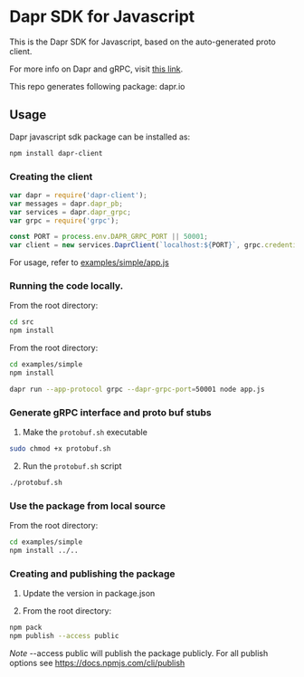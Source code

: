 # Dapr SDK for Javascript

This is the Dapr SDK for Javascript, based on the auto-generated proto client.<br>

For more info on Dapr and gRPC, visit [this link](https://github.com/dapr/docs/tree/master/howto/create-grpc-app).

This repo generates following package:
dapr.io

## Usage
Dapr javascript sdk package can be installed as:
```bash
npm install dapr-client
```

### Creating the client
```js
var dapr = require('dapr-client');
var messages = dapr.dapr_pb; 
var services = dapr.dapr_grpc;
var grpc = require('grpc');

const PORT = process.env.DAPR_GRPC_PORT || 50001;
var client = new services.DaprClient(`localhost:${PORT}`, grpc.credentials.createInsecure());
```

For usage, refer to [examples/simple/app.js](https://github.com/dapr/js-sdk/blob/master/examples/simple/app.js)


### Running the code locally.

From the root directory:

```bash
cd src
npm install
```

From the root directory:

```bash
cd examples/simple
npm install
```

```bash
dapr run --app-protocol grpc --dapr-grpc-port=50001 node app.js
```

### Generate gRPC interface and proto buf stubs

1. Make the `protobuf.sh` executable
```bash
sudo chmod +x protobuf.sh
```

2. Run the `protobuf.sh` script
```bash
./protobuf.sh
```

### Use the package from local source
From the root directory:

```bash
cd examples/simple
npm install ../..
```

### Creating and publishing the package

1. Update the version in package.json

2. From the root directory:

```bash
npm pack
npm publish --access public
```
*Note* --access public will publish the package publicly.
For all publish options see https://docs.npmjs.com/cli/publish
